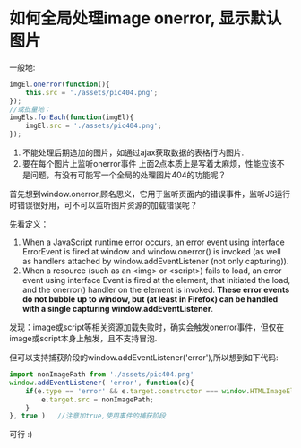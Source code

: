 # 如何全局处理image onerror, 显示默认图片

一般地:
```javascript
imgEl.onerror(function(){
	this.src = './assets/pic404.png';
});
//或批量地：
imgEls.forEach(function(imgEl){
	imgEl.src = './assets/pic404.png';
});
```
1. 不能处理后期追加的图片，如通过ajax获取数据的表格行内图片.
2. 要在每个图片上监听onerror事件
上面2点本质上是写着太麻烦，性能应该不是问题，有没有可能写一个全局的处理图片404的功能呢？

首先想到window.onerror,顾名思义，它用于监听页面内的错误事件，监听JS运行时错误很好用，可不可以监听图片资源的加载错误呢？

先看定义：
1. When a JavaScript runtime error occurs, an error event using interface ErrorEvent is fired at window and window.onerror() is invoked (as well as handlers attached by window.addEventListener (not only capturing)).
2. When a resource (such as an &lt;img&gt; or &lt;script&gt;) fails to load, an error event using interface Event is fired at the element, that initiated the load, and the onerror() handler on the element is invoked. <b>These error events do not bubble up to window, but (at least in Firefox) can be handled with a single capturing window.addEventListener</b>.

发现：image或script等相关资源加载失败时，确实会触发onerror事件，但仅在image或script本身上触发，且不支持冒泡.

但可以支持捕获阶段的window.addEventListener('error'),所以想到如下代码:

```javascript
import nonImagePath from './assets/pic404.png'
window.addEventListener( 'error', function(e){
	if(e.type == 'error' && e.target.constructor === window.HTMLImageElement){
		e.target.src = nonImagePath;
	}
}, true )	//注意加true,使用事件的捕获阶段
```

可行 :)
